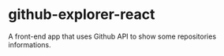 # github-explorer-react
A front-end app that uses Github API to show some repositories informations.
